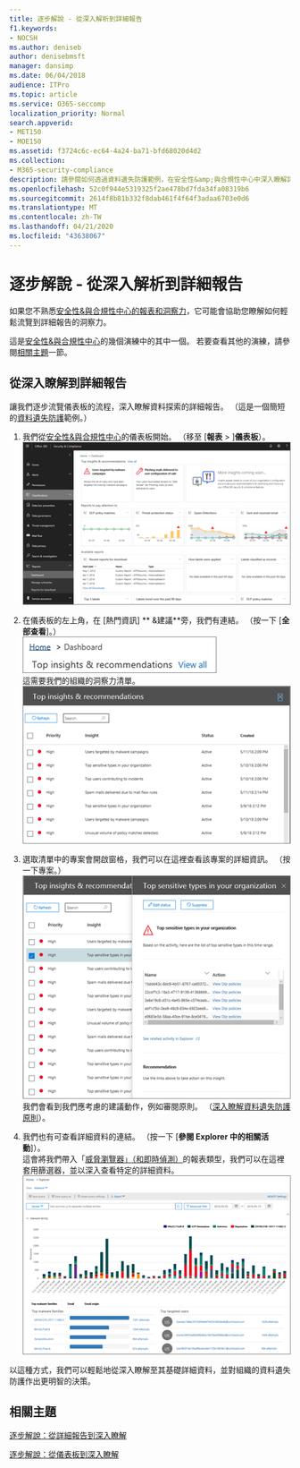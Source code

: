 ```yaml
---
title: 逐步解說 - 從深入解析到詳細報告
f1.keywords:
- NOCSH
ms.author: deniseb
author: denisebmsft
manager: dansimp
ms.date: 06/04/2018
audience: ITPro
ms.topic: article
ms.service: O365-seccomp
localization_priority: Normal
search.appverid:
- MET150
- MOE150
ms.assetid: f3724c6c-ec64-4a24-ba71-bfd68020d4d2
ms.collection:
- M365-security-compliance
description: 請參閱如何透過資料遺失防護範例，在安全性&amp;與合規性中心中深入瞭解詳細報告。
ms.openlocfilehash: 52c0f944e5319325f2ae478bd7fda34fa08319b6
ms.sourcegitcommit: 2614f8b81b332f8dab461f4f64f3adaa6703e0d6
ms.translationtype: MT
ms.contentlocale: zh-TW
ms.lasthandoff: 04/21/2020
ms.locfileid: "43638067"
---
```

# <a name="walkthrough---from-an-insight-to-a-detailed-report"></a>逐步解說 - 從深入解析到詳細報告

如果您不熟悉[安全性&amp;與合規性中心的報表和洞察力](reports-and-insights-in-security-and-compliance.md)，它可能會協助您瞭解如何輕鬆流覽到詳細報告的洞察力。 
  
這是[安全性&amp;與合規性中心](https://protection.office.com)的幾個演練中的其中一個。 若要查看其他的演練，請參閱[相關主題](#related-topics)一節。 
  
## <a name="from-an-insight-to-a-detailed-report"></a>從深入瞭解到詳細報告

讓我們逐步流覽儀表板的流程，深入瞭解資料探索的詳細報告。 （這是一個簡短的[資料遺失防護](../../compliance/data-loss-prevention-policies.md)範例。） 
  
1. 我們從[安全性&amp;與合規性中心](https://protection.office.com)的儀表板開始。 （移至 [**報表** \> ]**儀表板**）。<br/>![在 [安全性&amp;與合規性中心] \>中，選擇 [報告] 儀表板](../../media/2a668c3d-3fa3-4e37-8149-46989b33ae8c.png)
  
2. 在儀表板的左上角，在 [熱門資訊] ** &amp;建議**旁，我們有連結。 （按一下 [**全部查看**]。）<br/>![在 [安全性&amp;與合規性中心] \>中，選擇 [報告] 儀表板以查看您的熱門洞察力](../../media/9bb64e11-494f-40a4-ab3d-8d3c7789f300.png)<br/>這需要我們的組織的洞察力清單。<br/>![在安全性&amp;與合規性中心，您可以在清單中查看所有的洞察力](../../media/1289af77-bf5a-444a-97a1-03d8a83f75a9.png)
  
3. 選取清單中的專案會開啟窗格，我們可以在這裡查看該專案的詳細資訊。 （按一下專案。）<br/>![選取之真知灼見的詳細資料](../../media/dcbb389f-23b0-4031-b789-4a49068af85a.png)<br/>我們會看到我們應考慮的建議動作，例如審閱原則。 （[深入瞭解資料遺失防護原則](../../compliance/data-loss-prevention-policies.md)）。
    
4. 我們也有可查看詳細資料的連結。 （按一下 [**參閱 Explorer 中的相關活動**]）。<br/>這會將我們帶入「[威脅瀏覽器」（和即時偵測）](threat-explorer.md)的報表類型，我們可以在這裡套用篩選器，並以深入查看特定的詳細資料。<br/>![瀏覽器查看有關所選取洞察力的詳細資料](../../media/3ad15b15-7158-44b7-beda-013351bd868e.png)
  
以這種方式，我們可以輕鬆地從深入瞭解至其基礎詳細資料，並對組織的資料遺失防護作出更明智的決策。
  
## <a name="related-topics"></a>相關主題

[逐步解說：從詳細報告到深入瞭解](from-a-detailed-report-to-an-insight.md)
  
[逐步解說：從儀表板到深入瞭解](from-a-dashboard-to-an-insight.md)
  

